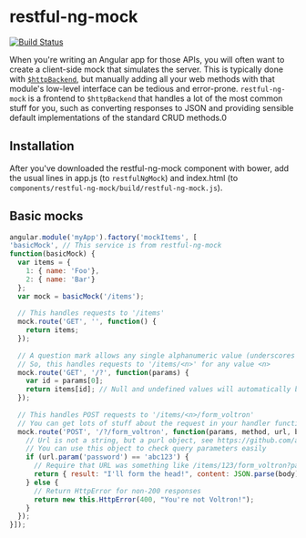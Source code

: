 # restful-ng-mock

[![Build Status](https://travis-ci.org/AmericanCouncils/restful-ng-mock.png?branch=master)](https://travis-ci.org/AmericanCouncils/restful-ng-mock)

When you're writing an Angular app for those APIs, you will often want to create a client-side mock that simulates the server. This is typically done with [`$httpBackend`](http://docs.angularjs.org/api/ngMock.$httpBackend), but manually adding all your web methods with that module's low-level interface can be tedious and error-prone. `restful-ng-mock` is a frontend to `$httpBackend` that handles a lot of the most common stuff for you, such as converting responses to JSON and providing sensible default implementations of the standard CRUD methods.0

## Installation

After you've downloaded the restful-ng-mock component with bower, add the
usual lines in app.js (to `restfulNgMock`) and index.html (to
`components/restful-ng-mock/build/restful-ng-mock.js`).

## Basic mocks

```js
angular.module('myApp').factory('mockItems', [
'basicMock', // This service is from restful-ng-mock
function(basicMock) {
  var items = {
    1: { name: 'Foo'},
    2: { name: 'Bar'}
  };
  var mock = basicMock('/items');
  
  // This handles requests to '/items'
  mock.route('GET', '', function() {
    return items;
  });
  
  // A question mark allows any single alphanumeric value (underscores and dashes are allowed too)
  // So, this handles requests to '/items/<n>' for any value <n>
  mock.route('GET', '/?', function(params) {
    var id = params[0];
    return items[id]; // Null and undefined values will automatically be transformed to 404 responses
  });
  
  // This handles POST requests to '/items/<n>/form_voltron'
  // You can get lots of stuff about the request in your handler function
  mock.route('POST', '/?/form_voltron', function(params, method, url, body, headers) {
    // Url is not a string, but a purl object, see https://github.com/allmarkedup/purl
    // You can use this object to check query parameters easily
    if (url.param('password') == 'abc123') {
      // Require that URL was something like /items/123/form_voltron?password=abc123
      return { result: "I'll form the head!", content: JSON.parse(body) };
    } else {
      // Return HttpError for non-200 responses
      return new this.HttpError(400, "You're not Voltron!");
    }
  });
}]);
```
